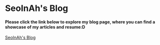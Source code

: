 # SeoInAh's Blog

#### Please click the link below to explore my blog page, where you can find a showcase of my articles and resume:D

[SeoInAh's Blog](https://seoinah.github.io/)